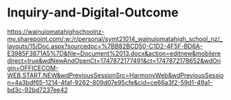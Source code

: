 # Inquiry-and-Digital-Outcome
https://wainuiomatahighschoolnz-my.sharepoint.com/:w:/r/personal/symt21014_wainuiomatahigh_school_nz/_layouts/15/Doc.aspx?sourcedoc=%7BB82BCD50-C1D2-4F5F-BD6A-E3985F3871A5%7D&file=Document%2013.docx&action=editnew&mobileredirect=true&wdNewAndOpenCt=1747872177491&ct=1747872178652&wdOrigin=OFFICECOM-WEB.START.NEW&wdPreviousSessionSrc=HarmonyWeb&wdPreviousSession=4a3bdf65-1214-4faf-9262-809d07e95cfe&cid=ce66a3f2-59d1-49a1-bd3c-92bd7237ee42
